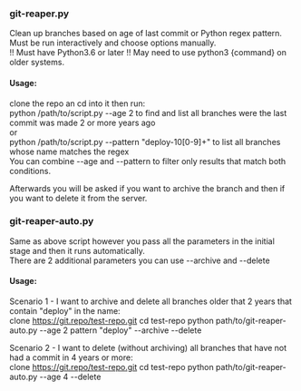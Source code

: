 ### git-reaper.py  
Clean up branches based on age of last commit or Python regex pattern.  
Must be run interactively and choose options manually.  
!! Must have Python3.6 or later !! May need to use python3 {command} on older systems.  

#### Usage:
clone the repo an cd into it then run:  
python /path/to/script.py --age 2 to find and list all branches were the last commit was made 2 or more years ago  
or  
python /path/to/script.py --pattern "deploy-10[0-9]+" to list all branches whose name matches the regex  
You can combine --age and --pattern to filter only results that match both conditions.  

Afterwards you will be asked if you want to archive the branch and then if you want to delete it from the server.  

### git-reaper-auto.py  
Same as above script however you pass all the parameters in the initial stage and then it runs automatically.  
There are 2 additional parameters you can use --archive and --delete  

#### Usage:  
Scenario 1 - I want to archive and delete all branches older that 2 years that contain "deploy" in the name:  
clone https://git.repo/test-repo.git
cd test-repo
python path/to/git-reaper-auto.py --age 2 pattern "deploy" --archive --delete

Scenario 2 - I want to delete (without archiving) all branches that have not had a commit in 4 years or more:  
clone https://git.repo/test-repo.git
cd test-repo
python path/to/git-reaper-auto.py --age 4 --delete